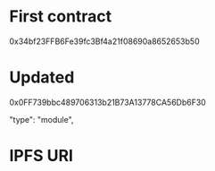 # First contract 
0x34bf23FFB6Fe39fc3Bf4a21f08690a8652653b50
# Updated 
0x0FF739bbc489706313b21B73A13778CA56Db6F30

"type": "module",

# IPFS URI
